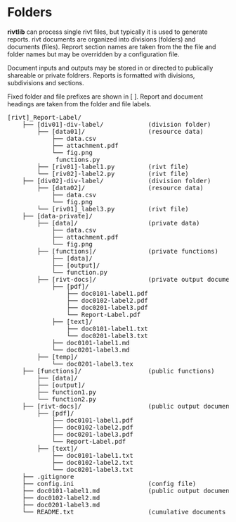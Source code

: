 # Folders

**rivtlib** can process single rivt files, but typically it is used to generate
reports. rivt documents are organized into divisions (folders) and documents
(files). Reprort section names are taken from the the file and folder names but
may be overridden by a configuration file.



Document inputs and outputs may be stored in or directed to publically
shareable or private foldrers. Reports is formatted with divisions,
subdivisions and sections.





Fixed folder and file prefixes are shown in [ ]. Report and document headings
are taken from the folder and file labels. 



<pre>
[rivt]_Report-Label/               
    ├── [div01]-div-label/            (division folder)
        ├── [data01]/                 (resource data)
            ├── data.csv                   
            ├── attachment.pdf
            └── fig.png            
             functions.py                   
        ├── [riv01]-label1.py         (rivt file)
        └── [riv02]-label2.py         (rivt file)   
    ├── [div02]-div-label/            (division folder)
        ├── [data02]/                 (resource data)
            ├── data.csv
            └── fig.png
        └── [riv01]_label3.py         (rivt file)
    ├── [data-private]/                 
        ├── [data]/                   (private data)                   
            ├── data.csv
            ├── attachment.pdf
            └── fig.png        
        ├── [functions]/              (private functions)                   
            ├── [data]/
            ├── [output]/
            └── function.py                
        ├── [rivt-docs]/              (private output documents)
            ├── [pdf]/                      
                ├── doc0101-label1.pdf      
                ├── doc0102-label2.pdf
                ├── doc0201-label3.pdf
                └── Report-Label.pdf 
            ├── [text]/                    
                ├── doc0101-label1.txt      
                └── doc0201-label3.txt       
            ├── doc0101-label1.md            
            └── doc0201-label3.md
        ├── [temp]/
            └── doc0201-label3.tex 
    ├── [functions]/                  (public functions)                   
        ├── [data]/
        ├── [output]/
        ├── function1.py
        └── function2.py                
    ├── [rivt-docs]/                  (public output documents)
        ├── [pdf]/                      
            ├── doc0101-label1.pdf      
            ├── doc0102-label2.pdf
            ├── doc0201-label3.pdf
            └── Report-Label.pdf 
        ├── [text]/                    
            ├── doc0101-label1.txt      
            ├── doc0102-label2.txt
            └── doc0201-label3.txt           
    ├── .gitignore
    ├── config.ini                    (config file)
    ├── doc0101-label1.md             (public output documents) 
    ├── doc0102-label2.md
    ├── doc0201-label3.md
    └── README.txt                    (cumulative documents - searchable) 
</pre>

